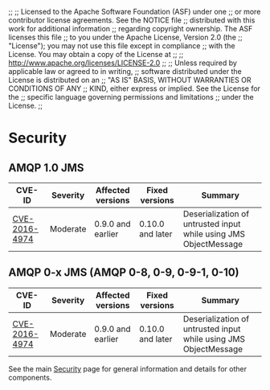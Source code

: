;;
;; Licensed to the Apache Software Foundation (ASF) under one
;; or more contributor license agreements.  See the NOTICE file
;; distributed with this work for additional information
;; regarding copyright ownership.  The ASF licenses this file
;; to you under the Apache License, Version 2.0 (the
;; "License"); you may not use this file except in compliance
;; with the License.  You may obtain a copy of the License at
;; 
;;   http://www.apache.org/licenses/LICENSE-2.0
;; 
;; Unless required by applicable law or agreed to in writing,
;; software distributed under the License is distributed on an
;; "AS IS" BASIS, WITHOUT WARRANTIES OR CONDITIONS OF ANY
;; KIND, either express or implied.  See the License for the
;; specific language governing permissions and limitations
;; under the License.
;;

# Security

## AMQP 1.0 JMS

| CVE-ID | Severity | Affected versions | Fixed versions | Summary |
| ------ | -------- | ----------------- | -------------- | ------- |
| [CVE-2016-4974]({{site_url}}/cves/CVE-2016-4974.html) | Moderate | 0.9.0 and earlier | 0.10.0 and later | Deserialization of untrusted input while using JMS ObjectMessage |

## AMQP 0-x JMS (AMQP 0-8, 0-9, 0-9-1, 0-10)

| CVE-ID | Severity | Affected versions | Fixed versions | Summary |
| ------ | -------- | ----------------- | -------------- | ------- |
| [CVE-2016-4974]({{site_url}}/cves/CVE-2016-4974.html) | Moderate | 0.9.0 and earlier | 0.10.0 and later | Deserialization of untrusted input while using JMS ObjectMessage |

See the main [Security]({{site_url}}/security.html) page for general
information and details for other components.
